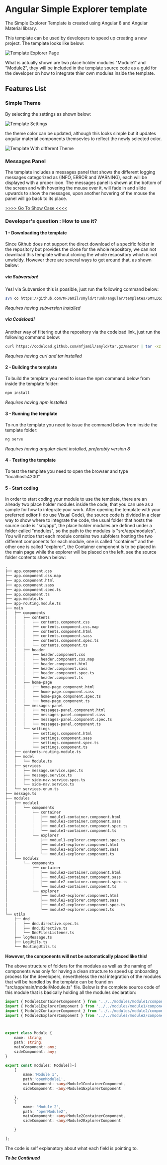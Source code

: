 # Angular Simple Explorer template


The Simple Explorer Template is created using Angular 8 and Angular Material library. 

This template can be used by developers to speed up creating a new project. The template looks like below:

![Template Explorer Page](../../../docs/images/templateView1.png)


What is actually shown are two place holder modules "Module1" and "Module2", they will be included in the template source code as a guid for the developer on how to integrate thier own modules inside the template.

## Features List

### Simple Theme 

By selecting the settings as shown below:

![Template Settings](../../../docs/images/template_settings.png)

the theme color can be updated, although this looks simple but it updates angular material components themsevles to reflect the newly selected color.

![Template With different Theme](../../../docs/images/template_with_theme.png)

### Messages Panel

The template includes a messages panel that shows the different logging messages categorized as (INFO, ERROR and WARNING), each will be displayed with a proper icon. The messages panel is shown at the bottom of the screen and with hovering the mouse over it, will fade in and slide upwards to show the messages, upon another hovering of the mouse the panel will go back to its place.


[ >>>> Go To Show Case <<<< ](https://www.youtube.com/watch?v=aaCTbyGFfxE&feature=youtu.be)


### Developer's question : How to use it?


#### 1 - Downloading the template
Since Github does not support the direct download of a specific folder in the repository but provides the clone for the whole repository, we can not download this template without cloning the whole respository which is not unwieldy. 
However there are several ways to get around that, as shown below:

##### via Subversion!
Yes! via Subversion this is possible, just run the following command below:
``` bash
svn co https://github.com/MFJamil/smyld/trunk/angular/templates/SMYLDSimpleExplorer
```
_Requires having subversion installed_
##### via Codeload!
Another way of filtering out the repository via the codeload link, just run the following command below:
``` bash
curl https://codeload.github.com/mfjamil/smyld/tar.gz/master | tar -xz --strip=3 smyld-master/angular/templates/SMYLDSimpleExplorer
```

_Requires having curl and tar installed_
#### 2 - Building the template
To build the template you need to issue the npm command below from inside the template folder:
``` bash
npm install
```

_Requires having npm installed_
#### 3 - Running the template
To run the template you need to issue the command below from inside the template folder:
``` bash
ng serve
```

_Requires having angular client installed, preferably version 8_

#### 4 - Testing the template
To test the template you need to open the browser and type "localhost:4200"

#### 5 - Start coding
In order to start coding your module to use the template, there are an already two place holder modules inside the code, that you can use as a sample for how to integrate your work. After opening the template with your preferred editor (I do use Visual Code), the source code is divided in a clear way to show where to integrate the code, the usual folder that hosts the source code is "src/app", the place holder modules are defined under a folder called "modules", so the path to the modules is "src/app/modules". You will notice that each module contains two subfolers hosting the two different components for each module, one is called "container" and the other one is called "explorer", the Container component is to be placed in the main page while the explorer will be placed on the left, see the source folder contents shown below: 

``` diff
.
├── app.component.css
├── app.component.css.map
├── app.component.html
├── app.component.sass
├── app.component.spec.ts
├── app.component.ts
├── app.module.ts
├── app-routing.module.ts
├── main
│   ├── components
│   │   ├── contents
│   │   │   ├── contents.component.css
│   │   │   ├── contents.component.css.map
│   │   │   ├── contents.component.html
│   │   │   ├── contents.component.sass
│   │   │   ├── contents.component.spec.ts
│   │   │   └── contents.component.ts
│   │   ├── header
│   │   │   ├── header.component.css
│   │   │   ├── header.component.css.map
│   │   │   ├── header.component.html
│   │   │   ├── header.component.sass
│   │   │   ├── header.component.spec.ts
│   │   │   └── header.component.ts
│   │   ├── home-page
│   │   │   ├── home-page.component.html
│   │   │   ├── home-page.component.sass
│   │   │   ├── home-page.component.spec.ts
│   │   │   └── home-page.component.ts
│   │   ├── messages-panel
│   │   │   ├── messages-panel.component.html
│   │   │   ├── messages-panel.component.sass
│   │   │   ├── messages-panel.component.spec.ts
│   │   │   └── messages-panel.component.ts
│   │   └── settings
│   │       ├── settings.component.html
│   │       ├── settings.component.sass
│   │       ├── settings.component.spec.ts
│   │       └── settings.component.ts
│   ├── contents-routing.module.ts
│   ├── model
│   │   └── Module.ts
│   ├── services
│   │   ├── message.service.spec.ts
│   │   ├── message.service.ts
│   │   ├── side-nav.service.spec.ts
│   │   └── side-nav.service.ts
│   └── services.enum.ts
├── message.ts
├── modules
│   ├── module1
│   │   └── components
│   │       ├── container
│   │       │   ├── module1-container.component.html
│   │       │   ├── module1-container.component.sass
│   │       │   ├── module1-container.component.spec.ts
│   │       │   └── module1-container.component.ts
│   │       └── explorer
│   │           ├── moduel1-explorer.component.spec.ts
│   │           ├── module1-explorer.component.html
│   │           ├── module1-explorer.component.sass
│   │           └── module1-explorer.component.ts
│   └── module2
│       └── components
│           ├── container
│           │   ├── module2-container.component.html
│           │   ├── module2-container.component.sass
│           │   ├── module2-container.component.spec.ts
│           │   └── module2-container.component.ts
│           └── explorer
│               ├── module2-explorer.component.html
│               ├── module2-explorer.component.sass
│               ├── module2-explorer.component.spec.ts
│               └── module2-explorer.component.ts
└── utils
    ├── dnd
    │   ├── dnd.directive.spec.ts
    │   ├── dnd.directive.ts
    │   └── DndFilesListener.ts
    ├── logMessage.ts
    ├── LogUtils.ts
    └── RoutingUtils.ts

```

**However, the components will not be automatically placed like this!**

The above structure of folders for the modules as well as the naming of components was only for having a clean structure to speed up onboarding process for the developers, nevertheless the real integration of the modules that will be handled by the template can be found on "src/app/main/model/Module.ts" file.
  Below is the complete source code of this module that is basically holding all the modules declaration:
  

```typescript
import { Module1ContainerComponent } from '../../modules/module1/components/container/module1-container.component';
import { Module1ExplorerComponent } from '../../modules/module1/components/explorer/module1-explorer.component';
import { Module2ContainerComponent } from '../../modules/module2/components/container/module2-container.component';
import { Module2ExplorerComponent } from '../../modules/module2/components/explorer/module2-explorer.component';



export class Module {
    name: string;
    path: string;
    mainComponent: any;
    sideComponent: any;
}

export const modules: Module[]=[
    {
        name:'Module 1',
        path:'openModule1',
        mainComponent: <any>Module1ContainerComponent,
        sideComponent: <any>Module1ExplorerComponent

    },
    {
        name: 'Module 2',
        path: 'openModule2',
        mainComponent: <any>Module2ContainerComponent,
        sideComponent: <any>Module2ExplorerComponent

    }

];
```
The code is self explanatory about what each field is pointing to.



_**To be Continued**_
